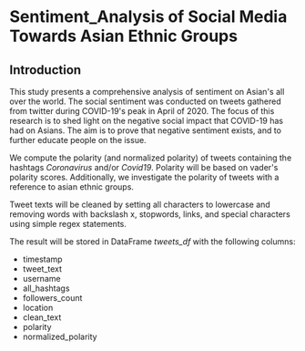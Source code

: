 # Sentiment_Analysis of Social Media Towards Asian Ethnic Groups

## Introduction
This study presents a comprehensive analysis of sentiment on Asian's all over the world. The social sentiment was conducted on tweets gathered from twitter during COVID-19's peak in April of 2020. The focus of this research is to shed light on the negative social impact that COVID-19 has had on Asians. The aim is to prove that negative sentiment exists, and to further educate people on the issue.

We compute the polarity (and normalized polarity) of tweets containing the hashtags *Coronavirus* and/or *Covid19*.
Polarity will be based on vader's polarity scores.
Additionally, we investigate the polarity of tweets with a reference to asian ethnic groups.

Tweet texts will be cleaned by setting all characters to lowercase and removing words with backslash x, stopwords, links, and special characters using simple regex statements. 

The result will be stored in DataFrame *tweets_df* with the following columns:
- timestamp
- tweet_text
- username
- all_hashtags
- followers_count
- location
- clean_text
- polarity
- normalized_polarity

